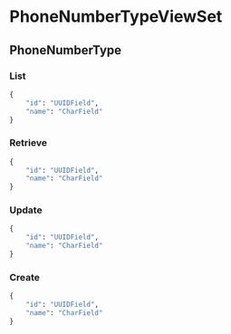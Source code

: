 # PhoneNumberTypeViewSet
## PhoneNumberType
### List
```python
{
    "id": "UUIDField",
    "name": "CharField"
}
```

### Retrieve
```python
{
    "id": "UUIDField",
    "name": "CharField"
}
```

### Update
```python
{
    "id": "UUIDField",
    "name": "CharField"
}
```

### Create
```python
{
    "id": "UUIDField",
    "name": "CharField"
}
```

